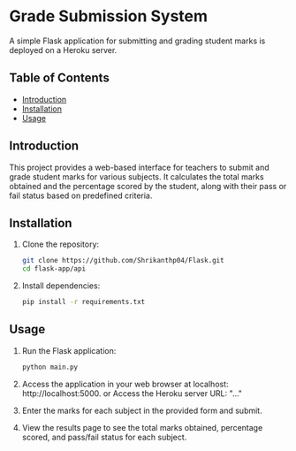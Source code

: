 # Grade Submission System

A simple Flask application for submitting and grading student marks is deployed on a Heroku server.
## Table of Contents

- [Introduction](#introduction)
- [Installation](#installation)
- [Usage](#usage)

## Introduction

This project provides a web-based interface for teachers to submit and grade student marks for various subjects. It calculates the total marks obtained and the percentage scored by the student, along with their pass or fail status based on predefined criteria.

## Installation

1. Clone the repository:

    ```bash
    git clone https://github.com/Shrikanthp04/Flask.git
    cd flask-app/api
    ```

2. Install dependencies:

    ```bash
    pip install -r requirements.txt
    ```

## Usage

1. Run the Flask application:

    ```bash
    python main.py
    ```

2. Access the application in your web browser at localhost: http://localhost:5000.
                                or
Access the Heroku server URL: "..."

3. Enter the marks for each subject in the provided form and submit.

4. View the results page to see the total marks obtained, percentage scored, and pass/fail status for each subject.
